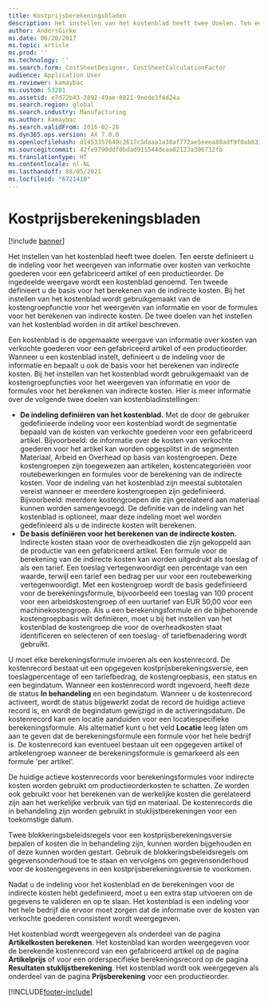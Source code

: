```yaml
---
title: Kostprijsberekeningsbladen
description: Het instellen van het kostenblad heeft twee doelen. Ten eerste definieert u de indeling voor het weergeven van informatie over kosten van verkochte goederen voor een gefabriceerd artikel of een productieorder. De ingedeelde weergave wordt een kostenblad genoemd. Ten tweede definieert u de basis voor het berekenen van de indirecte kosten. Bij het instellen van het kostenblad wordt gebruikgemaakt van de kostengroepfunctie voor het weergeven van informatie en voor de formules voor het berekenen van indirecte kosten. De twee doelen van het instellen van het kostenblad worden in dit artikel beschreven.
author: AndersGirke
ms.date: 06/20/2017
ms.topic: article
ms.prod: ''
ms.technology: ''
ms.search.form: CostSheetDesigner, CostSheetCalculationFactor
audience: Application User
ms.reviewer: kamaybac
ms.custom: 53201
ms.assetid: e7d72b43-3892-49ae-8821-9eede3f4d24a
ms.search.region: global
ms.search.industry: Manufacturing
ms.author: kamaybac
ms.search.validFrom: 2016-02-28
ms.dyn365.ops.version: AX 7.0.0
ms.openlocfilehash: d1453357649c2617c5daaa1a38af772ae5eeea80adf9f0ab8316e9f46f1a78fb
ms.sourcegitcommit: 42fe9790ddf0bdad911544deaa82123a396712fb
ms.translationtype: HT
ms.contentlocale: nl-NL
ms.lasthandoff: 08/05/2021
ms.locfileid: "6721410"
---
```

# <a name="costing-sheets"></a>Kostprijsberekeningsbladen

[!include [banner](../includes/banner.md)]

Het instellen van het kostenblad heeft twee doelen. Ten eerste definieert u de indeling voor het weergeven van informatie over kosten van verkochte goederen voor een gefabriceerd artikel of een productieorder. De ingedeelde weergave wordt een kostenblad genoemd. Ten tweede definieert u de basis voor het berekenen van de indirecte kosten. Bij het instellen van het kostenblad wordt gebruikgemaakt van de kostengroepfunctie voor het weergeven van informatie en voor de formules voor het berekenen van indirecte kosten. De twee doelen van het instellen van het kostenblad worden in dit artikel beschreven. 

Een kostenblad is de opgemaakte weergave van informatie over kosten van verkochte goederen voor een gefabriceerd artikel of een productieorder. Wanneer u een kostenblad instelt, definieert u de indeling voor de informatie en bepaalt u ook de basis voor het berekenen van indirecte kosten. Bij het instellen van het kostenblad wordt gebruikgemaakt van de kostengroepfuncties voor het weergeven van informatie en voor de formules voor het berekenen van indirecte kosten. Hier is meer informatie over de volgende twee doelen van kostenbladinstellingen:
-   **De indeling definiëren van het kostenblad.** Met de door de gebruiker gedefinieerde indeling voor een kostenblad wordt de segmentatie bepaald van de kosten van verkochte goederen voor een gefabriceerd artikel. Bijvoorbeeld: de informatie over de kosten van verkochte goederen voor het artikel kan worden opgesplitst in de segmenten Materiaal, Arbeid en Overhead op basis van kostengroepen. Deze kostengroepen zijn toegewezen aan artikelen, kostencategorieën voor routebewerkingen en formules voor de berekening van de indirecte kosten. Voor de indeling van het kostenblad zijn meestal subtotalen vereist wanneer er meerdere kostengroepen zijn gedefinieerd. Bijvoorbeeld: meerdere kostengroepen die zijn gerelateerd aan materiaal kunnen worden samengevoegd. De definitie van de indeling van het kostenblad is optioneel, maar deze indeling moet wel worden gedefinieerd als u de indirecte kosten wilt berekenen.
-   **De basis definiëren voor het berekenen van de indirecte kosten.** Indirecte kosten staan voor de overheadkosten die zijn gekoppeld aan de productie van een gefabriceerd artikel. Een formule voor de berekening van de indirecte kosten kan worden uitgedrukt als toeslag of als een tarief. Een toeslag vertegenwoordigt een percentage van een waarde, terwijl een tarief een bedrag per uur voor een routebewerking vertegenwoordigt. Met een kostengroep wordt de basis gedefinieerd voor de berekeningsformule, bijvoorbeeld een toeslag van 100 procent voor een arbeidskostengroep of een uurtarief van EUR 50,00 voor een machinekostengroep. Als u een berekeningsformule en de bijbehorende kostengroepbasis wilt definiëren, moet u bij het instellen van het kostenblad de kostengroep die voor de overheadkosten staat identificeren en selecteren of een toeslag- of tariefbenadering wordt gebruikt.

U moet elke berekeningsformule invoeren als een kostenrecord. De kostenrecord bestaat uit een opgegeven kostprijsberekeningsversie, een toeslagpercentage of een tariefbedrag, de kostengroepbasis, een status en een begindatum. Wanneer een kostenrecord wordt ingevoerd, heeft deze de status **In behandeling** en een begindatum. Wanneer u de kostenrecord activeert, wordt de status bijgewerkt zodat de record de huidige actieve record is, en wordt de begindatum gewijzigd in de activeringsdatum. De kostenrecord kan een locatie aanduiden voor een locatiespecifieke berekeningsformule. Als alternatief kunt u het veld **Locatie** leeg laten om aan te geven dat de berekeningsformule een formule voor het hele bedrijf is. De kostenrecord kan eventueel bestaan uit een opgegeven artikel of artikelengroep wanneer de berekeningsformule is gemarkeerd als een formule 'per artikel'. 

De huidige actieve kostenrecords voor berekeningsformules voor indirecte kosten worden gebruikt om productieorderkosten te schatten. Ze worden ook gebruikt voor het berekenen van de werkelijke kosten die gerelateerd zijn aan het werkelijke verbruik van tijd en materiaal. De kostenrecords die in behandeling zijn worden gebruikt in stuklijstberekeningen voor een toekomstige datum. 

Twee blokkeringsbeleidsregels voor een kostprijsberekeningsversie bepalen of kosten die in behandeling zijn, kunnen worden bijgehouden en of deze kunnen worden gestart. Gebruik de blokkeringsbeleidsregels om gegevensonderhoud toe te staan en vervolgens om gegevensonderhoud voor de kostengegevens in een kostprijsberekeningsversie te voorkomen. 

Nadat u de indeling voor het kostenblad en de berekeningen voor de indirecte kosten hebt gedefinieerd, moet u een extra stap uitvoeren om de gegevens te valideren en op te slaan. Het kostenblad is een indeling voor het hele bedrijf die ervoor moet zorgen dat de informatie over de kosten van verkochte goederen consistent wordt weergegeven. 

Het kostenblad wordt weergegeven als onderdeel van de pagina **Artikelkosten berekenen**. Het kostenblad kan worden weergegeven voor de berekende kostenrecord van een gefabriceerd artikel op de pagina **Artikelprijs** of voor een orderspecifieke berekeningsrecord op de pagina **Resultaten stuklijstberekening**. Het kostenblad wordt ook weergegeven als onderdeel van de pagina **Prijsberekening** voor een productieorder.







[!INCLUDE[footer-include](../../includes/footer-banner.md)]